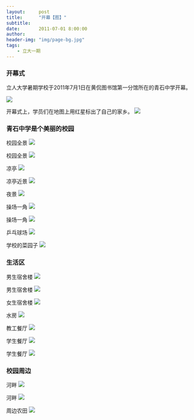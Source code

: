 ```yaml
---
layout:     post
title:      "开幕【图】"
subtitle:   
date:       2011-07-01 8:00:00
author:     
header-img: "img/page-bg.jpg"
tags:
    - 立大一期
---
```

### 开幕式

立人大学暑期学校于2011年7月1日在黄侃图书馆第一分馆所在的青石中学开幕。

![](http://o8ukxcl11.bkt.clouddn.com/img%2F20110701firstday_MG_7300.jpg)

开幕式上，学员们在地图上用红星标出了自己的家乡。
![](http://o8ukxcl11.bkt.clouddn.com/img%2F20110701firstday_MG_7207.jpg)

### 青石中学是个美丽的校园

校园全景
![](http://o8ukxcl11.bkt.clouddn.com/img%2F20110701firstdayIMG_6289-min.jpg)

校园全景
![](http://o8ukxcl11.bkt.clouddn.com/img%2F20110701firstdayIMG_6291.jpg)

凉亭
![](http://o8ukxcl11.bkt.clouddn.com/_MG_6846-min.jpg)

凉亭近景
![](http://o8ukxcl11.bkt.clouddn.com/_MG_6998-min.JPG)

夜景
![](http://o8ukxcl11.bkt.clouddn.com/img%2F20110701firstdayIMG_6444-min.JPG)

操场一角
![](http://o8ukxcl11.bkt.clouddn.com/IMG_6957-min.JPG)

操场一角
![](http://o8ukxcl11.bkt.clouddn.com/_MG_7002-min.JPG)

乒乓球场
![](http://o8ukxcl11.bkt.clouddn.com/_MG_6990-min.jpg)

学校的菜园子
![](http://o8ukxcl11.bkt.clouddn.com/_MG_6995-min.JPG)

### 生活区

男生宿舍楼
![](http://o8ukxcl11.bkt.clouddn.com/IMG_6964-min.JPG)

男生宿舍楼
![](http://o8ukxcl11.bkt.clouddn.com/_MG_6974-min.JPG)

女生宿舍楼
![](http://o8ukxcl11.bkt.clouddn.com/_MG_6981-min.JPG)

水房
![](http://o8ukxcl11.bkt.clouddn.com/_MG_6966-min.JPG)

教工餐厅
![](http://o8ukxcl11.bkt.clouddn.com/_MG_6983-min.JPG)

学生餐厅
![](http://o8ukxcl11.bkt.clouddn.com/_MG_6987-min.JPG)

学生餐厅
![](http://o8ukxcl11.bkt.clouddn.com/_MG_6982-min.JPG)

### 校园周边

河畔
![](http://o8ukxcl11.bkt.clouddn.com/_MG_2404-min.jpg)

河畔
![](http://o8ukxcl11.bkt.clouddn.com/img%2F20110701firstdayIMG_6793.jpg)

周边农田
![](http://o8ukxcl11.bkt.clouddn.com/_MG_2402-min.jpg)
